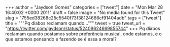 
+++
author = "Jaydson Gomes"
categories = ["tweet"]
date = "Mon Mar 28 16:40:02 +0000 2011"
draft = false
image = "No media found for this Tweet"
slug = "755ed38268c25c5540f73f38124666cf91404adb"
tags = ["tweet"]
title = """Pq diabos reclamam quando..."""
tweet = true
tweet_url = "https://twitter.com/jaydson/status/52409624669855744"
+++
Pq diabos reclamam quando postamos sobre preferência musical, onde estamos, e o que estamos pensando e fazendo se é essa a moral?
